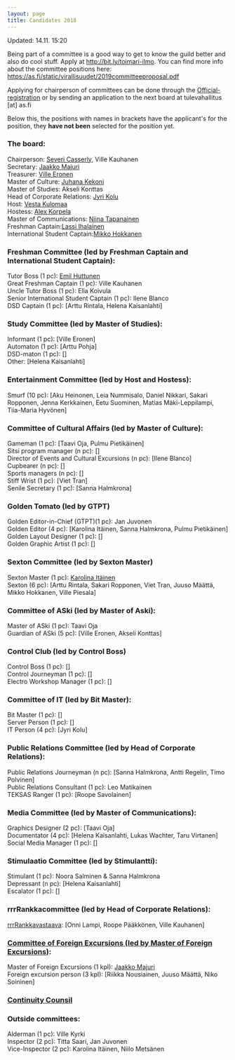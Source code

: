 ```yaml
---
layout: page
title: Candidates 2018
---
```

Updated: 14.11. 15:20

Being part of a committee is a good way to get to know the guild better and also do cool stuff. Apply at <http://bit.ly/toimari-ilmo>. You can find more info about the committee positions here: <https://as.fi/static/virallisuudet/2019committeeproposal.pdf>

Applying for chairperson of committees can be done through the [Official-registration](bit.ly/toimari-ilmo) or by sending an application to the next board at tulevahallitus [at] as.fi

Below this, the positions with names in brackets have the applicant's for the position, they **have not been** selected for the position yet.

### The board:

Chairperson: [Severi Casserly](https://as.ayy.fi/foorumi/viewtopic.php?f=12&t=424), Ville Kauhanen <br>
Secretary: [Jaakko Majuri](https://as.ayy.fi/foorumi/viewtopic.php?f=12&t=412) <br>
Treasurer: [Ville Eronen](https://as.ayy.fi/foorumi/viewtopic.php?f=12&t=425) <br>
Master of Culture: [Juhana Kekoni](https://as.ayy.fi/foorumi/viewtopic.php?f=12&t=420) <br>
Master of Studies: Akseli Konttas<br>
Head of Corporate Relations: [Jyri Kolu](https://as.ayy.fi/foorumi/viewtopic.php?f=12&t=416) <br>
Host: [Vesta Kulomaa](https://as.ayy.fi/foorumi/viewtopic.php?f=12&t=407) <br>
Hostess: [Alex Korpela](https://as.ayy.fi/foorumi/viewtopic.php?f=12&t=408) <br>
Master of Communications: [Niina Tapanainen](https://as.ayy.fi/foorumi/viewtopic.php?f=12&t=410) <br>
Freshman Captain:[Lassi Ihalainen](https://as.ayy.fi/foorumi/viewtopic.php?f=12&t=427) <br>
International Student Captain:[Mikko Hokkanen](https://as.ayy.fi/foorumi/viewtopic.php?f=12&t=428)

### Freshman Committee (led by Freshman Captain and International Student Captain):

Tutor Boss (1 pc): [Emil Huttunen](https://as.ayy.fi/foorumi/viewtopic.php?f=12&t=423) <br>
Great Freshman Captain (1 pc): Ville Kauhanen <br>
Uncle Tutor Boss (1 pc): Ella Koivula <br>
Senior International Student Captain (1 pc): Ilene Blanco <br>
DSD Captain (1 pc): [Arttu Rintala, Helena Kaisanlahti] 

### Study Committee (led by Master of Studies):

Informant (1 pc): [Ville Eronen] <br>
Automaton (1 pc): [Arttu Pohja]<br>
DSD-maton (1 pc): []<br>
Other: [Helena Kaisanlahti]

### Entertainment Committee (led by Host and Hostess):

Smurf (10 pc): [Aku Heinonen, Leia Nummisalo, Daniel Nikkari, Sakari Ropponen, Jenna Kerkkainen, Eetu Suominen, Matias Mäki-Leppilampi, Tiia-Maria Hyvönen]

### Committee of Cultural Affairs (led by Master of Culture):

Gameman (1 pc): [Taavi Oja, Pulmu Pietikäinen] <br>
Sitsi program manager (n pc): []<br>
Director of Events and Cultural Excursions (n pc): [Ilene Blanco] <br>
Cupbearer (n pc): []<br>
Sports managers (n pc): []<br>
Stiff Wrist (1 pc): [Viet Tran] <br>
Senile Secretary (1 pc): [Sanna Halmkrona] <br>

### Golden Tomato (led by GTPT)

Golden Editor-in-Chief (GTPT)(1 pc): Jan Juvonen<br>
Golden Editor (4 pc): [Karolina Itäinen, Sanna Halmkrona, Pulmu Pietikäinen] <br>
Golden Layout Designer (1 pc): []<br>
Golden Graphic Artist (1 pc): []

### Sexton Committee (led by Sexton Master)

Sexton Master (1 pc): [Karolina Itäinen](https://as.ayy.fi/foorumi/viewtopic.php?f=12&t=418) <br>
Sexton (6 pc): [Arttu Rintala, Sakari Ropponen, Viet Tran, Juuso Määttä, Mikko Hokkanen, Ville Piesala]

### Committee of ASki (led by Master of Aski):

Master of ASki (1 pc): Taavi Oja<br>
Guardian of ASki (5 pc): [Ville Eronen, Akseli Konttas] <br>

### Control Club (led by Control Boss)

Control Boss (1 pc): []<br>
Control Journeyman (1 pc): []<br>
Electro Workshop Manager (1 pc): []

### Committee of IT (led by Bit Master):

Bit Master (1 pc): []<br>
Server Person (1 pc): []<br>
IT Person (4 pc): [Jyri Kolu]

### Public Relations Committee (led by Head of Corporate Relations):

Public Relations Journeyman (n pc): [Sanna Halmkrona, Antti Regelin, Timo Polvinen] <br>
Public Relations Consultant (1 pc): Leo Matikainen <br>
TEKSAS Ranger (1 pc): [Roope Savolainen]

### Media Committee (led by Master of Communications):

Graphics Designer (2 pc): [Taavi Oja] <br>
Documentator (4 pc): [Helena Kaisanlahti, Lukas Wachter, Taru Virtanen]<br>
Social Media Manager (1 pc): []

### Stimulaatio Committee (led by Stimulantti):

Stimulant (1 pc): Noora Salminen & Sanna Halmkrona<br>
Depressant (n pc): [Helena Kaisanlahti] <br>
Escalator (1 pc): []

### rrrRankkacommittee (led by Head of Corporate Relations):

[rrrRankkavastaava](https://as.ayy.fi/foorumi/viewtopic.php?f=12&t=415): [Onni Lampi, Roope Pääkkönen, Ville Kauhanen]

### [Committee of Foreign Excursions (led by Master of Foreign Excursions)](https://as.ayy.fi/foorumi/viewtopic.php?f=12&t=417):

Master of Foreign Excursions (1 kpl): [Jaakko Majuri](https://as.ayy.fi/foorumi/viewtopic.php?f=12&t=422) <br>
Foreign excursion person (3 kpl): [Riikka Nousiainen, Juuso Määttä, Niko Soininen]

### [Continuity Counsil](https://as.ayy.fi/foorumi/viewtopic.php?f=12&t=426)

### Outside committees:

Alderman (1 pc): Ville Kyrki<br>
Inspector (2 pc): Titta Saari, Jan Juvonen<br>
Vice-Inspector (2 pc): Karolina Itäinen, Niilo Metsänen